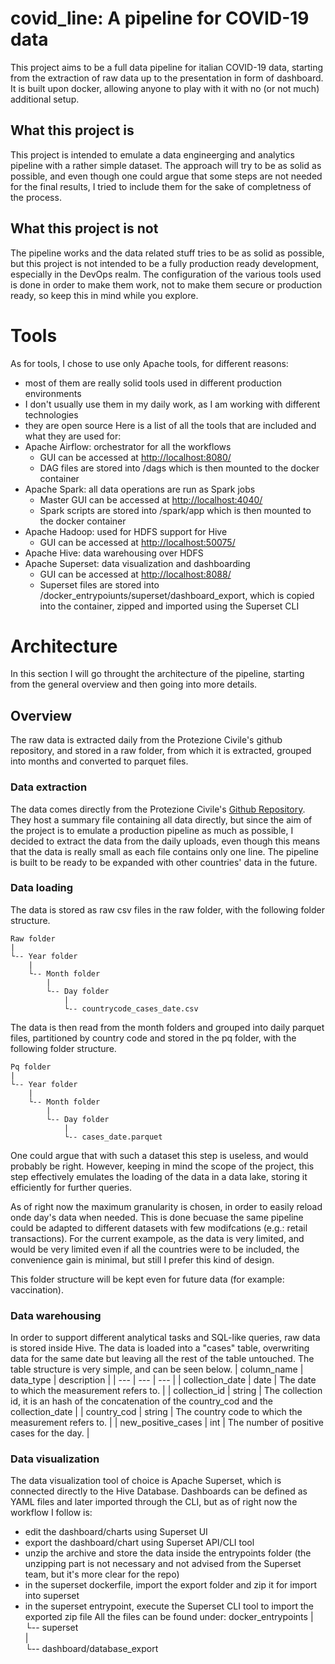 # covid_line: A pipeline for COVID-19 data
This project aims to be a full data pipeline for italian COVID-19 data, starting from the extraction of raw data up to the presentation in form of dashboard. It is built upon docker, allowing anyone to play with it with no (or not much) additional setup.

## What this project is
This project is intended to emulate a data engineerging and analytics pipeline with a rather simple dataset. The approach will try to be as solid as possible, and even though one could argue that some steps are not needed for the final results, I tried to include them for the sake of completness of the process.

## What this project is not
The pipeline works and the data related stuff tries to be as solid as possible, but this project is not intended to be a fully production ready development, especially in the DevOps realm. The configuration of the various tools used is done in order to make them work, not to make them secure or production ready, so keep this in mind while you explore.

# Tools
As for tools, I chose to use only Apache tools, for different reasons:
- most of them are really solid tools used in different production environments
- I don't usually use them in my daily work, as I am working with different technologies
- they are open source
Here is a list of all the tools that are included and what they are used for:
- Apache Airflow: orchestrator for all the workflows
    - GUI can be accessed at [http://localhost:8080/](http://localhost:8080/)
    - DAG files are stored into /dags which is then mounted to the docker container
- Apache Spark: all data operations are run as Spark jobs
    - Master GUI can be accessed at [http://localhost:4040/](http://localhost:4040/)
    - Spark scripts are stored into /spark/app which is then mounted to the docker container
- Apache Hadoop: used for HDFS support for Hive
    - GUI can be accessed at [http://localhost:50075/](http://localhost:50075/)
- Apache Hive: data warehousing over HDFS
- Apache Superset: data visualization and dashboarding
    - GUI can be accessed at [http://localhost:8088/](http://localhost:8088/)
    - Superset files are stored into /docker_entrypoiunts/superset/dashboard_export, which is copied into the container, zipped and imported using the Superset CLI

# Architecture
In this section I will go throught the architecture of the pipeline, starting from the general overview and then going into more details.
## Overview
The raw data is extracted daily from the Protezione Civile's github repository, and stored in a raw folder, from which it is extracted, grouped into months and converted to parquet files.

### Data extraction
The data comes directly from the Protezione Civile's [Github Repository](https://github.com/pcm-dpc/COVID-19). They host a summary file containing all data directly, but since the aim of the project is to emulate a production pipeline as much as possible, I decided to extract the data from the daily uploads, even though this means that the data is really small as each file contains only one line.
The pipeline is built to be ready to be expanded with other countries' data in the future.

### Data loading
The data is stored as raw csv files in the raw folder, with the following folder structure.
```
Raw folder
|    
└-- Year folder  
    |    
    └-- Month folder
        |    
        └-- Day folder
            |
            └-- countrycode_cases_date.csv  
```
The data is then read from the month folders and grouped into daily parquet files, partitioned by country code and stored in the pq folder, with the following folder structure.
```
Pq folder
|    
└-- Year folder  
    |    
    └-- Month folder
        |    
        └-- Day folder
            |    
            └-- cases_date.parquet
```
One could argue that with such a dataset this step is useless, and would probably be right. However, keeping in mind the scope of the project, this step effectively emulates the loading of the data in a data lake, storing it efficiently for further queries.

As of right now the maximum granularity is chosen, in order to easily reload onde day's data when needed. This is done becuase the same pipeline could be adapted to different datasets with few modifcations (e.g.: retail transactions). For the current exampole, as the data is very limited, and would be very limited even if all the countries were to be included, the convenience gain is minimal, but still I prefer this kind of design.

This folder structure will be kept even for future data (for example: vaccination).

### Data warehousing
In order to support different analytical tasks and SQL-like queries, raw data is stored inside Hive.
The data is loaded into a "cases" table, overwriting data for the same date but leaving all the rest of the table untouched.
The table structure is very simple, and can be seen below.
| column_name | data_type | description |
| --- | --- | --- |
| collection_date | date | The date to which the measurement refers to. |
| collection_id | string | The collection id, it is an hash of the concatenation of the country_cod and the collection_date |
| country_cod | string | The country code to which the measurement refers to. |
| new_positive_cases | int | The number of positive cases for the day. |

### Data visualization
The data visualization tool of choice is Apache Superset, which is connected directly to the Hive Database.
Dashboards can be defined as YAML files and later imported through the CLI, but as of right now the workflow I follow is:
- edit the dashboard/charts using Superset UI
- export the dashboard/chart using Superset API/CLI tool
- unzip the archive and store the data inside the entrypoints folder (the unzipping part is not necessary and not advised from the Superset team, but it's more clear for the repo)
- in the superset dockerfile, import the export folder and zip it for import into superset
- in the superset entrypoint, execute the Superset CLI tool to import the exported zip file
All the files can be found under:
docker_entrypoints
|    
└-- superset  
    |    
    └-- dashboard/database_export
